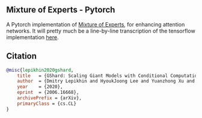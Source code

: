 ## Mixture of Experts - Pytorch

A Pytorch implementation of <a href="https://arxiv.org/abs/2006.16668">Mixture of Experts</a>, for enhancing attention networks. It will pretty much be a line-by-line transcription of the tensorflow implementation <a href="https://github.com/tensorflow/tensor2tensor/blob/master/tensor2tensor/models/research/moe.py">here</a>.

## Citation

```bibtex
@misc{lepikhin2020gshard,
    title 	= {GShard: Scaling Giant Models with Conditional Computation and Automatic Sharding},
    author 	= {Dmitry Lepikhin and HyoukJoong Lee and Yuanzhong Xu and Dehao Chen and Orhan Firat and Yanping Huang and Maxim Krikun and Noam Shazeer and Zhifeng Chen},
    year 	= {2020},
    eprint 	= {2006.16668},
    archivePrefix = {arXiv},
    primaryClass = {cs.CL}
}
```
